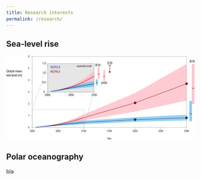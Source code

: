 ```yaml
---
title: Research interests
permalink: /research/
---
```



## Sea-level rise

![SROCC Fig 4.2](/assets/IPCC-SROCC-CH_4_2.jpg "SROCC Fig 4.2")

## Polar oceanography

bla

